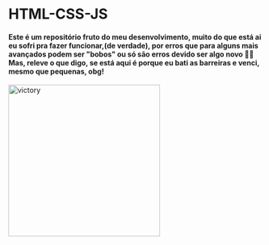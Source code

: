 # HTML-CSS-JS
#### Este é um repositório fruto do meu desenvolvimento, muito do que está ai eu sofri pra fazer funcionar,(de verdade), por erros que para alguns mais avançados podem ser "bobos" ou só são erros devido ser algo novo 😮‍💨 Mas, releve o que digo, se está aqui é porque eu bati as barreiras e venci, mesmo que pequenas, obg!

<img alt="victory" src="https://hardtalk.info/wp-content/uploads/2018/11/Hardtalk-Victory.jpg" style="width:300px;">
